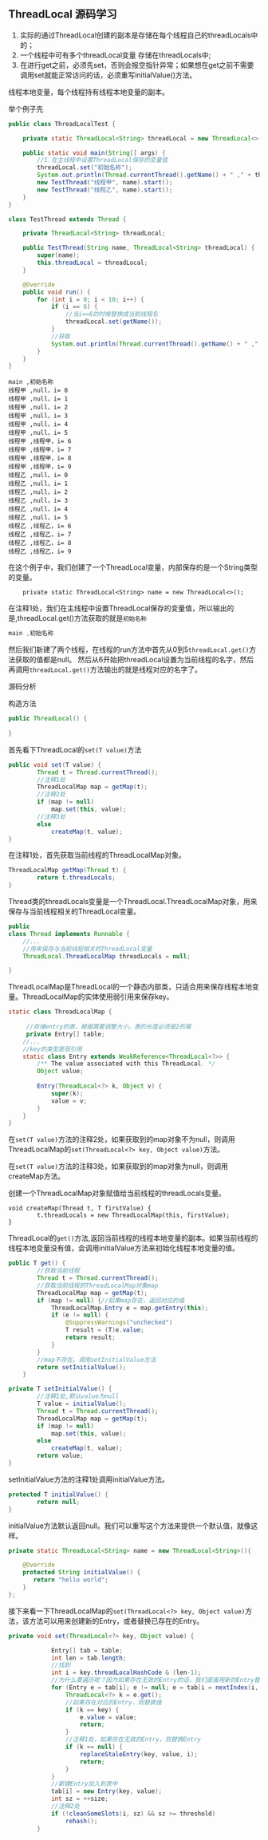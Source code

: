 ## ThreadLocal 源码学习
1. 实际的通过ThreadLocal创建的副本是存储在每个线程自己的threadLocals中的；
2. 一个线程中可有多个threadLocal变量 存储在threadLocals中;
3. 在进行get之前，必须先set，否则会报空指针异常；如果想在get之前不需要调用set就能正常访问的话，必须重写initialValue()方法。

线程本地变量，每个线程持有线程本地变量的副本。

举个例子先
```java
public class ThreadLocalTest {

    private static ThreadLocal<String> threadLocal = new ThreadLocal<>();

    public static void main(String[] args) {
        //1.在主线程中设置ThreadLocal保存的变量值
        threadLocal.set("初始名称");
        System.out.println(Thread.currentThread().getName() + " ," + threadLocal.get());
        new TestThread("线程甲", name).start();
        new TestThread("线程乙", name).start();
    }
}

class TestThread extends Thread {

    private ThreadLocal<String> threadLocal;

    public TestThread(String name, ThreadLocal<String> threadLocal) {
        super(name);
        this.threadLocal = threadLocal;
    }

    @Override
    public void run() {
        for (int i = 0; i < 10; i++) {
            if (i == 6) {
                //当i==6的时候替换成当前线程名
                threadLocal.set(getName());
            }
            //获取
            System.out.println(Thread.currentThread().getName() + " ," + threadLocal.get() + "，i= " + i);
        }
    }
}

```
```
main ,初始名称
线程甲 ,null，i= 0
线程甲 ,null，i= 1
线程甲 ,null，i= 2
线程甲 ,null，i= 3
线程甲 ,null，i= 4
线程甲 ,null，i= 5
线程甲 ,线程甲，i= 6
线程甲 ,线程甲，i= 7
线程甲 ,线程甲，i= 8
线程甲 ,线程甲，i= 9
线程乙 ,null，i= 0
线程乙 ,null，i= 1
线程乙 ,null，i= 2
线程乙 ,null，i= 3
线程乙 ,null，i= 4
线程乙 ,null，i= 5
线程乙 ,线程乙，i= 6
线程乙 ,线程乙，i= 7
线程乙 ,线程乙，i= 8
线程乙 ,线程乙，i= 9
```

在这个例子中，我们创建了一个ThreadLocal变量，内部保存的是一个String类型的变量。
```
    private static ThreadLocal<String> name = new ThreadLocal<>();

```
在注释1处，我们在主线程中设置ThreadLocal保存的变量值，所以输出的是,threadLocal.get()方法获取的就是`初始名称`
```java
main ,初始名称
```
然后我们新建了两个线程，在线程的run方法中首先从0到5`threadLocal.get()`方法获取的值都是null。
然后从6开始把threadLocal设置为当前线程的名字，然后再调用`threadLocal.get()`方法输出的就是线程对应的名字了。

源码分析

构造方法
```java
public ThreadLocal() {
    
}
```

首先看下ThreadLocal的`set(T value)`方法
```java
public void set(T value) {
        Thread t = Thread.currentThread();
        //注释1处
        ThreadLocalMap map = getMap(t);
        //注释2处
        if (map != null)
            map.set(this, value);
        //注释3处
        else
            createMap(t, value);
}
```
在注释1处，首先获取当前线程的ThreadLocalMap对象。

```java
ThreadLocalMap getMap(Thread t) {
        return t.threadLocals;
}
```
Thread类的threadLocals变量是一个ThreadLocal.ThreadLocalMap对象，用来保存与当前线程相关的ThreadLocal变量。
```java
public
class Thread implements Runnable {
    //...
    //用来保存与当前线程相关的ThreadLocal变量
    ThreadLocal.ThreadLocalMap threadLocals = null;

}
```
ThreadLocalMap是ThreadLocal的一个静态内部类，只适合用来保存线程本地变量。ThreadLocalMap的实体使用弱引用来保存key。
```java
static class ThreadLocalMap {
    
     //存储entry的表，根据需要调整大小。表的长度必须是2的幂
     private Entry[] table;
    //...
    //key的类型是弱引用
    static class Entry extends WeakReference<ThreadLocal<?>> {
        /** The value associated with this ThreadLocal. */
        Object value;
    
        Entry(ThreadLocal<?> k, Object v) {
            super(k);
            value = v;
        }
    }
}
```
在`set(T value)`方法的注释2处，如果获取到的map对象不为null，则调用ThreadLocalMap的`set(ThreadLocal<?> key, Object value)`方法。

在`set(T value)`方法的注释3处，如果获取到的map对象为null，则调用createMap方法。

创建一个ThreadLocalMap对象赋值给当前线程的threadLocals变量。
```
void createMap(Thread t, T firstValue) {
        t.threadLocals = new ThreadLocalMap(this, firstValue);
}
```

ThreadLocal的`get()`方法,返回当前线程的线程本地变量的副本。如果当前线程的线程本地变量没有值，会调用initialValue方法来初始化线程本地变量的值。
```java
public T get() {
        //获取当前线程
        Thread t = Thread.currentThread();
        //获取当前线程的ThreadLocalMap对象map
        ThreadLocalMap map = getMap(t);
        if (map != null) {//如果map存在，返回对应的值
            ThreadLocalMap.Entry e = map.getEntry(this);
            if (e != null) {
                @SuppressWarnings("unchecked")
                T result = (T)e.value;
                return result;
            }
        }
        //map不存在。调用setInitialValue方法
        return setInitialValue();
    }
```
```java
private T setInitialValue() {
        //注释1处,默认value为null
        T value = initialValue();
        Thread t = Thread.currentThread();
        ThreadLocalMap map = getMap(t);
        if (map != null)
            map.set(this, value);
        else
            createMap(t, value);
        return value;
}
```
setInitialValue方法的注释1处调用initialValue方法。
```java
protected T initialValue() {
        return null;
}
```
initialValue方法默认返回null。我们可以重写这个方法来提供一个默认值，就像这样。
```java
private static ThreadLocal<String> name = new ThreadLocal<String>(){

    @Override
    protected String initialValue() {
       return "hello world";
    }
};
```


接下来看一下ThreadLocalMap的`set(ThreadLocal<?> key, Object value)`方法，该方法可以用来创建新的Entry，或者替换已存在的Entry。
```java
private void set(ThreadLocal<?> key, Object value) {

            Entry[] tab = table;
            int len = tab.length;
            //找到
            int i = key.threadLocalHashCode & (len-1);
            //为什么要遍历呢？因为如果存在无效的Entry的话，我们直接用新的Entry替换旧的Entry，节省内存
            for (Entry e = tab[i]; e != null; e = tab[i = nextIndex(i, len)]) {
                ThreadLocal<?> k = e.get();
                //如果存在对应的Entry，则替换值
                if (k == key) {
                    e.value = value;
                    return;
                }
                //注释1处，如果存在无效的Entry，则替换Entry
                if (k == null) {
                    replaceStaleEntry(key, value, i);
                    return;
                }
            }
            //新建Entry加入到表中
            tab[i] = new Entry(key, value);
            int sz = ++size;
            //注释2处
            if (!cleanSomeSlots(i, sz) && sz >= threshold)
                rehash();
        }

```







 


